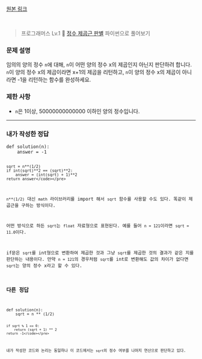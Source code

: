 <p><a href="https://velog.io/@yje9802/%ED%94%84%EB%A1%9C%EA%B7%B8%EB%9E%98%EB%A8%B8%EC%8A%A4-%EC%A0%95%EC%88%98-%EC%A0%9C%EA%B3%B1%EA%B7%BC-%ED%8C%90%EB%B3%84" target="blank">원본 링크</a></p><br><blockquote>
<p>프로그래머스 Lv.1 🌱
<a href="https://school.programmers.co.kr/learn/courses/30/lessons/12934">정수 제곱근 판별</a>
파이썬으로 풀어보기</p>
</blockquote>
<h3 id="문제-설명">문제 설명</h3>
<p>임의의 양의 정수 <code>n</code>에 대해, <code>n</code>이 어떤 양의 정수 x의 제곱인지 아닌지 판단하려 합니다.
<code>n</code>이 양의 정수 x의 제곱이라면 x+1의 제곱을 리턴하고, <code>n</code>이 양의 정수 x의 제곱이 아니라면 -1을 리턴하는 함수를 완성하세요.</p>
<h3 id="제한-사항">제한 사항</h3>
<ul>
<li><code>n</code>은 1이상, 50000000000000 이하인 양의 정수입니다.</li>
</ul>
<hr />
<h3 id="내가-작성한-정답">내가 작성한 정답</h3>
<pre><code class="language-python">def solution(n):
    answer = -1

    sqrt = n**(1/2)
    if int(sqrt)**2 == (sqrt)**2:
        answer = (int(sqrt) + 1)**2
    return answer</code></pre>
<p><code>n**(1/2)</code> 대신 <code>math</code> 라이브러리를 import 해서 <code>sqrt</code> 함수를 사용할 수도 있다. 똑같이 제곱근을 구하는 방식이다. </p>
<p>어떤 방식으로 하든 <code>sqrt</code>는 <code>float</code> 자료형으로 표현된다. 예를 들어 <code>n = 121</code>이라면 <code>sqrt = 11.0</code>이다. </p>
<p>if문은 <code>sqrt</code>를 int형으로 변환하여 제곱한 것과 그냥 <code>sqrt</code>를 제곱한 것의 결과가 같은 지를 판단하는 내용이다. 만약 <code>n = 121</code>의 경우처럼 <code>sqrt</code>를 int로 변환해도 값의 차이가 없다면 <code>sqrt</code>는 양의 정수 x라고 할 수 있다. </p>
<h3 id="다른-정답">다른 정답</h3>
<pre><code class="language-python">def solution(n):
    sqrt = n ** (1/2)

    if sqrt % 1 == 0:
        return (sqrt + 1) ** 2
    return -1</code></pre>
<p>내가 작성한 코드와 논리는 동일하나 이 코드에서는 <code>sqrt</code>의 정수 여부를 나머지 연산으로 판단하고 있다. </p>